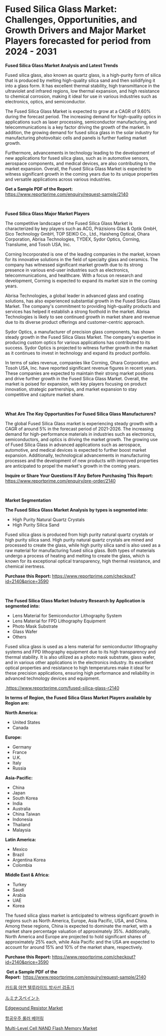 <p><h1>Fused Silica Glass Market: Challenges, Opportunities, and Growth Drivers and Major Market Players forecasted for period from 2024 - 2031</h1></p><p><strong>Fused Silica Glass Market Analysis and Latest Trends</strong></p>
<p><p>Fused silica glass, also known as quartz glass, is a high-purity form of silica that is produced by melting high-quality silica sand and then solidifying it into a glass form. It has excellent thermal stability, high transmittance in the ultraviolet and infrared regions, low thermal expansion, and high resistance to chemical corrosion, making it ideal for use in various industries such as electronics, optics, and semiconductor.</p><p>The Fused Silica Glass Market is expected to grow at a CAGR of 9.60% during the forecast period. The increasing demand for high-quality optics in applications such as laser processing, semiconductor manufacturing, and telecommunications is a key factor driving the growth of the market. In addition, the growing demand for fused silica glass in the solar industry for manufacturing photovoltaic cells and panels is further fueling market growth.</p><p>Furthermore, advancements in technology leading to the development of new applications for fused silica glass, such as in automotive sensors, aerospace components, and medical devices, are also contributing to the market expansion. Overall, the Fused Silica Glass Market is expected to witness significant growth in the coming years due to its unique properties and versatile applications across various industries.</p></p>
<p><strong>Get a Sample PDF of the Report:&nbsp;</strong> <a href="https://www.reportprime.com/enquiry/request-sample/2140">https://www.reportprime.com/enquiry/request-sample/2140</a></p>
<p>&nbsp;</p>
<p><strong>Fused Silica Glass Major Market Players</strong></p>
<p><p>The competitive landscape of the Fused Silica Glass Market is characterized by key players such as ACG, Präzisions Glas & Optik GmbH, Sico Technology GmbH, TOP SEIKO Co., Ltd., Haisheng Optical, Ohara Corporation, Abrisa Technologies, TYDEX, Sydor Optics, Corning, Translume, and Tosoh USA, Inc.</p><p>Corning Incorporated is one of the leading companies in the market, known for its innovative solutions in the field of specialty glass and ceramics. The company has witnessed significant market growth due to its strong presence in various end-user industries such as electronics, telecommunications, and healthcare. With a focus on research and development, Corning is expected to expand its market size in the coming years.</p><p>Abrisa Technologies, a global leader in advanced glass and coating solutions, has also experienced substantial growth in the Fused Silica Glass Market. The company's commitment to providing high-quality products and services has helped it establish a strong foothold in the market. Abrisa Technologies is likely to see continued growth in market share and revenue due to its diverse product offerings and customer-centric approach.</p><p>Sydor Optics, a manufacturer of precision glass components, has shown steady growth in the Fused Silica Glass Market. The company's expertise in producing custom optics for various applications has contributed to its success. Sydor Optics is projected to witness further growth in the market as it continues to invest in technology and expand its product portfolio.</p><p>In terms of sales revenue, companies like Corning, Ohara Corporation, and Tosoh USA, Inc. have reported significant revenue figures in recent years. These companies are expected to maintain their strong market positions and drive further growth in the Fused Silica Glass Market. Overall, the market is poised for expansion, with key players focusing on product innovation, strategic partnerships, and market expansion to stay competitive and capture market share.</p></p>
<p>&nbsp;</p>
<p><strong>What Are The Key Opportunities For Fused Silica Glass Manufacturers?</strong></p>
<p><p>The global Fused Silica Glass market is experiencing steady growth with a CAGR of around 5% in the forecast period of 2021-2026. The increasing demand for high-performance materials in industries such as electronics, semiconductors, and optics is driving the market growth. The growing use of Fused Silica Glass in advanced applications such as aerospace, automotive, and medical devices is expected to further boost market expansion. Additionally, technological advancements in manufacturing processes and the development of new products with improved properties are anticipated to propel the market's growth in the coming years.</p></p>
<p><strong>Inquire or Share Your Questions If Any Before Purchasing This Report:</strong> <a href="https://www.reportprime.com/enquiry/pre-order/2140">https://www.reportprime.com/enquiry/pre-order/2140</a></p>
<p>&nbsp;</p>
<p><strong>Market Segmentation</strong></p>
<p><strong>The Fused Silica Glass Market Analysis by types is segmented into:</strong></p>
<p><ul><li>High Purity Natural Quartz Crystals</li><li>High Purity Silica Sand</li></ul></p>
<p><p>Fused silica glass is produced from high purity natural quartz crystals or high purity silica sand. High purity natural quartz crystals are mined and processed to create the glass, while high purity silica sand is also used as a raw material for manufacturing fused silica glass. Both types of materials undergo a process of heating and melting to create the glass, which is known for its exceptional optical transparency, high thermal resistance, and chemical inertness.</p></p>
<p><strong>Purchase this Report:&nbsp;</strong><a href="https://www.reportprime.com/checkout?id=2140&price=3590">https://www.reportprime.com/checkout?id=2140&price=3590</a></p>
<p>&nbsp;</p>
<p><strong>The Fused Silica Glass Market Industry Research by Application is segmented into:</strong></p>
<p><ul><li>Lens Material for Semiconductor Lithography System</li><li>Lens Material for FPD Lithography Equipment</li><li>Photo Mask Substrate</li><li>Glass Wafer</li><li>Others</li></ul></p>
<p><p>Fused silica glass is used as a lens material for semiconductor lithography systems and FPD lithography equipment due to its high transparency and thermal stability. It is also utilized as a photo mask substrate, glass wafer, and in various other applications in the electronics industry. Its excellent optical properties and resistance to high temperatures make it ideal for these precision applications, ensuring high performance and reliability in advanced technology devices and equipment.</p></p>
<p><a href="https://www.reportprime.com/fused-silica-glass-r2140">&nbsp;https://www.reportprime.com/fused-silica-glass-r2140</a></p>
<p><strong>In terms of Region, the Fused Silica Glass Market Players available by Region are:</strong></p>
<p>
    <p> <strong> North America: </strong>
        <ul>
            <li>United States</li>
            <li>Canada</li>
        </ul>
        </p> 
    <p> <strong> Europe: </strong>
        <ul>
            <li>Germany</li>
            <li>France</li>
            <li>U.K.</li>
            <li>Italy</li>
            <li>Russia</li>
        </ul>
        </p> 
    <p> <strong> Asia-Pacific: </strong>
        <ul>
            <li>China</li>
            <li>Japan</li>
            <li>South Korea</li>
            <li>India</li>
            <li>Australia</li>
            <li>China Taiwan</li>
            <li>Indonesia</li>
            <li>Thailand</li>
            <li>Malaysia</li>
        </ul>
        </p> 
    <p> <strong> Latin America: </strong>
        <ul>
            <li>Mexico</li>
            <li>Brazil</li>
            <li>Argentina Korea</li>
            <li>Colombia</li>
        </ul>
        </p> 
    <p> <strong> Middle East & Africa: </strong>
        <ul>
            <li>Turkey</li>
            <li>Saudi</li>
            <li>Arabia</li>
            <li>UAE</li>
            <li>Korea</li>
        </ul>
    </p>
    </p>
<p><p>The fused silica glass market is anticipated to witness significant growth in regions such as North America, Europe, Asia Pacific, USA, and China. Among these regions, China is expected to dominate the market, with a market share percentage valuation of approximately 35%. Additionally, North America and Europe are projected to hold significant shares of approximately 25% each, while Asia Pacific and the USA are expected to account for around 15% and 10% of the market share, respectively.</p></p>
<p><strong>Purchase this Report: </strong><a href="https://www.reportprime.com/checkout?id=2140&price=3590">https://www.reportprime.com/checkout?id=2140&price=3590</a></p>
<p>&nbsp;<strong>Get a Sample PDF of the Report:&nbsp;&nbsp;</strong><a href="https://www.reportprime.com/enquiry/request-sample/2140">https://www.reportprime.com/enquiry/request-sample/2140</a></p>
<p><strong></strong></p>
<p><p><a href="https://github.com/erwindropdead54/Market-Research-Report-List-1/blob/main/600643026294.md">카드뮴 아연 텔루라이드 방사선 검출기</a></p><p><a href="https://medium.com/@ronaldowens626/%E7%A8%AE%E9%A1%9E-%E6%94%BE%E5%B0%84%E6%80%A7%E7%89%A9%E8%B3%AA-%E5%85%89%E9%9B%BB%E8%8D%B7%E7%89%A9%E8%B3%AA-%E5%88%A5-%E8%A3%BD%E5%93%81%E5%88%A5-%E5%95%86%E6%A5%AD%E3%83%93%E3%83%AB-%E5%8C%BB%E7%99%82-%E8%BC%B8%E9%80%81-%E8%BB%8D%E4%BA%8B-%E3%83%9B%E3%82%B9%E3%83%94%E3%82%BF%E3%83%AA%E3%83%86%E3%82%A3-%E5%9B%BD%E9%98%B2%E3%81%9D%E3%81%AE%E4%BB%96-%E3%81%AB%E3%82%88%E3%82%8B%E8%BC%9D%E3%81%8F%E5%A1%97%E6%96%99%E5%B8%82%E5%A0%B4%E3%81%AE%E8%A6%8F%E6%A8%A1-%E3%82%B0%E3%83%AD%E3%83%BC%E3%83%90%E3%83%AB%E7%94%A3%E6%A5%AD%E5%88%86%E6%9E%90-%E3%82%B7%E3%82%A7%E3%82%A2-%E6%88%90%E9%95%B7-%E3%83%88%E3%83%AC%E3%83%B3%E3%83%89-%E3%81%8A%E3%82%88%E3%81%B32024%E5%B9%B4%E3%81%8B%E3%82%892031%E5%B9%B4%E3%81%BE-8f67a180b5f7">ルミナスペイント</a></p><p><a href="https://github.com/AlysaLedner2023/Market-Research-Report-List-2/blob/main/edgewound-resistor-market.md">Edgewound Resistor Market</a></p><p><a href="https://medium.com/@abelusikowski95672023/%ED%95%AD%EA%B3%B5%EC%9A%B0%EC%A3%BC-%EB%A1%A4%EB%9F%AC%EB%B2%A0%EC%96%B4%EB%A7%81-%EC%8B%9C%EC%9E%A5-%EC%A0%90%EC%9C%A0%EC%9C%A8-%EB%B0%8F-%EC%8B%A0%EA%B7%9C-%ED%8A%B8%EB%A0%8C%EB%93%9C-%EB%B6%84%EC%84%9D-%EC%A2%85%EB%A5%98-%EC%9D%91%EC%9A%A9-%EC%B5%9C%EC%A2%85-%EC%82%AC%EC%9A%A9-%EB%B0%8F-2024%EB%85%84%EB%B6%80%ED%84%B0-2031%EB%85%84%EA%B9%8C%EC%A7%80%EC%9D%98-%EC%98%88%EC%B8%A1%EC%97%90-%EB%94%B0%EB%9D%BC-ffade2c97683">항공우주 롤러 베어링</a></p><p><a href="https://www.linkedin.com/pulse/insights-multi-level-cell-nand-flash-memory-industry-market-s1ixf">Multi-Level Cell NAND Flash Memory Market</a></p></p>